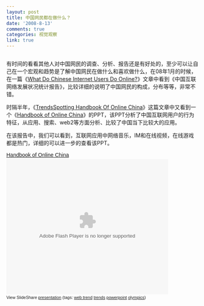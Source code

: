 ```yaml
---
layout: post
title: 中国网民都在做什么？
date: '2008-8-13'
comments: true
categories: 视觉观察
link: true
---
```

<img src="http://lh5.ggpht.com/iceskysl/SKJTwNiqs3I/AAAAAAAACNA/7nX16V9bEc4/s400/2008-08-13_112006.png" alt="" />

有时间的看看其他人对中国网民的调查、分析、报告还是有好处的，至少可以让自己在一个宏观和趋势是了解中国网民在做什么和喜欢做什么，在08年1月的时候，在一篇《<a href="http://www.cwrblog.net/976/what-do-chinese-internet-users-do-online.html">What Do Chinese Internet Users Do Online?</a>》文章中看到《中国互联网络发展状况统计报告》，比较详细的说明了中国网民的构成，分布等等，非常不错。

时隔半年，《<a href="http://www.cwrblog.net/1112/trendsspotting-handbook-of-online-china.html">TrendsSpotting Handbook Of Online China</a>》这篇文章中又看到一个《<a href="http://www.slideshare.net/TrendsSpotting/handbook-of-online-china">Handbook of Online China</a>》的PPT，该PPT分析了中国互联网用户的行为特征，从应用、搜索、web2等方面分析、比较了中国当下比较大的应用。

在该报告中，我们可以看到，互联网应用中网络音乐，IM和在线视频，在线游戏都是热门，详细的可以进一步的查看该PPT。
<div id="__ss_547284" style="width: 425px; text-align: left;"><a style="margin: 12px 0pt 3px; font-family: Helvetica,Arial,Sans-serif; font-style: normal; font-variant: normal; font-weight: normal; font-size: 14px; line-height: normal; font-size-adjust: none; font-stretch: normal; display: block; text-decoration: underline;" title="Handbook of Online China" href="http://www.slideshare.net/TrendsSpotting/handbook-of-online-china?src=embed">Handbook of Online China</a><object style="margin: 0px;" width="425" height="355" classid="clsid:d27cdb6e-ae6d-11cf-96b8-444553540000" codebase="http://download.macromedia.com/pub/shockwave/cabs/flash/swflash.cab#version=6,0,40,0"><param name="allowFullScreen" value="true" /><param name="allowScriptAccess" value="always" /><param name="src" value="http://static.slideshare.net/swf/ssplayer2.swf?doc=handbook-to-china-1218214502023105-9&amp;stripped_title=handbook-of-online-china" /><param name="allowscriptaccess" value="always" /><param name="allowfullscreen" value="true" /><embed style="margin: 0px;" width="425" height="355" type="application/x-shockwave-flash" src="http://static.slideshare.net/swf/ssplayer2.swf?doc=handbook-to-china-1218214502023105-9&amp;stripped_title=handbook-of-online-china" allowFullScreen="true" allowScriptAccess="always" allowscriptaccess="always" allowfullscreen="true" /></object>
<div style="font-size: 11px; font-family: tahoma,arial; height: 26px; padding-top: 2px;">View SlideShare <a style="text-decoration: underline;" title="View Handbook of Online China on SlideShare" href="http://www.slideshare.net/TrendsSpotting/handbook-of-online-china?src=embed">presentation</a> (tags: <a style="text-decoration: underline;" href="http://slideshare.net/tag/web-trend">web trend</a> <a style="text-decoration: underline;" href="http://slideshare.net/tag/trends">trends</a> <a style="text-decoration: underline;" href="http://slideshare.net/tag/powerpoint">powerpoint</a> <a style="text-decoration: underline;" href="http://slideshare.net/tag/olympics">olympics</a>)</div>
</div>
<img style="visibility: hidden; width: 0px; height: 0px;" src="http://counters.gigya.com/wildfire/IMP/CXNID=2000002.0NXC/bT*xJmx*PTEyMTg1OTc2NjgzMDAmcHQ9MTIxODU5NzY4NTA5MiZwPTEwMTkxJmQ9Jm49Jmc9Mg==.gif" alt="" width="0" height="0" border="0" />
